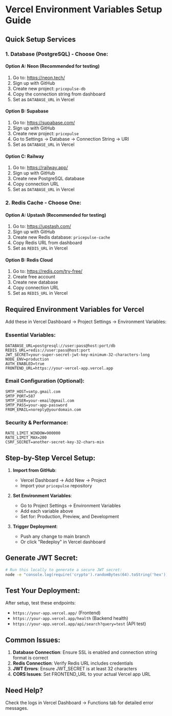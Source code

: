 # Vercel Environment Variables Setup Guide

## Quick Setup Services

### 1. Database (PostgreSQL) - Choose One:

#### Option A: Neon (Recommended for testing)
1. Go to: https://neon.tech/
2. Sign up with GitHub
3. Create new project: `pricepulse-db`
4. Copy the connection string from dashboard
5. Set as `DATABASE_URL` in Vercel

#### Option B: Supabase
1. Go to: https://supabase.com/
2. Sign up with GitHub  
3. Create new project: `pricepulse`
4. Go to Settings → Database → Connection String → URI
5. Set as `DATABASE_URL` in Vercel

#### Option C: Railway
1. Go to: https://railway.app/
2. Sign up with GitHub
3. Create new PostgreSQL database
4. Copy connection URL
5. Set as `DATABASE_URL` in Vercel

### 2. Redis Cache - Choose One:

#### Option A: Upstash (Recommended for testing)
1. Go to: https://upstash.com/
2. Sign up with GitHub
3. Create new Redis database: `pricepulse-cache`
4. Copy Redis URL from dashboard
5. Set as `REDIS_URL` in Vercel

#### Option B: Redis Cloud
1. Go to: https://redis.com/try-free/
2. Create free account
3. Create new database
4. Copy connection URL
5. Set as `REDIS_URL` in Vercel

## Required Environment Variables for Vercel

Add these in Vercel Dashboard → Project Settings → Environment Variables:

### Essential Variables:
```
DATABASE_URL=postgresql://user:pass@host:port/db
REDIS_URL=redis://user:pass@host:port
JWT_SECRET=your-super-secret-jwt-key-minimum-32-characters-long
NODE_ENV=production
AUTH_ENABLED=true
FRONTEND_URL=https://your-vercel-app.vercel.app
```

### Email Configuration (Optional):
```
SMTP_HOST=smtp.gmail.com
SMTP_PORT=587
SMTP_USER=your-email@gmail.com
SMTP_PASS=your-app-password
FROM_EMAIL=noreply@yourdomain.com
```

### Security & Performance:
```
RATE_LIMIT_WINDOW=900000
RATE_LIMIT_MAX=200
CSRF_SECRET=another-secret-key-32-chars-min
```

## Step-by-Step Vercel Setup:

1. **Import from GitHub**:
   - Vercel Dashboard → Add New → Project
   - Import your `pricepulse` repository

2. **Set Environment Variables**:
   - Go to Project Settings → Environment Variables
   - Add each variable above
   - Set for: Production, Preview, and Development

3. **Trigger Deployment**:
   - Push any change to main branch
   - Or click "Redeploy" in Vercel dashboard

## Generate JWT Secret:
```bash
# Run this locally to generate a secure JWT secret:
node -e "console.log(require('crypto').randomBytes(64).toString('hex'))"
```

## Test Your Deployment:

After setup, test these endpoints:
- `https://your-app.vercel.app/` (Frontend)
- `https://your-app.vercel.app/health` (Backend health)
- `https://your-app.vercel.app/api/search?query=test` (API test)

## Common Issues:

1. **Database Connection**: Ensure SSL is enabled and connection string format is correct
2. **Redis Connection**: Verify Redis URL includes credentials
3. **JWT Errors**: Ensure JWT_SECRET is at least 32 characters
4. **CORS Issues**: Set FRONTEND_URL to your actual Vercel app URL

## Need Help?

Check the logs in Vercel Dashboard → Functions tab for detailed error messages.
